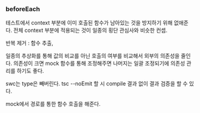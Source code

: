 

### beforeEach

테스트에서 context 부분에 이미 호출된 함수가 남아있는 것을 방지하기 위해 없애준다. 전체 context 부분에 적용되는 것이 일종의 횡단 관심사와 비슷한 컨셉.

반복 제거 : 함수 추출,

일종의 추상화를 통해 값의 비교를 아닌 호출의 여부를 비교해서 외부의 의존성을 줄인다. 의존성이 크면  mock 함수를 통해 조정해주면 나머지는 일괄 조정되기에 의존성 관리를 하기도 좋다.

swc는 type은 빼버린다. tsc --noEmit 할 시 compile 결과 없이 결과 검증을 할 수 있다.

mock에서 경로를 통한 함수 호출을 해준다.